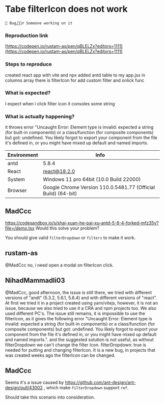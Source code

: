 # Tabe filterIcon does not work

`🐛 Bug`,`👷🏻‍♂️ Someone working on it`

### Reproduction link

[https://codepen.io/rustam-as/pen/qBLELZx?editors=1111](https://codepen.io/rustam-as/pen/qBLELZx?editors=1111)

### Steps to reproduce

created react app with vite and npx
added antd table to my app.jsx
in columns array there is filterIcon for add custom filter and onlick func

### What is expected?

I expect when i click filter icon it consoles some string

### What is actually happening?

it throws error "Uncaught Error: Element type is invalid: expected a string (for built-in components) or a class/function (for composite components) but got: undefined. You likely forgot to export your component from the file it's defined in, or you might have mixed up default and named imports.

| Environment | Info                                                          |
| ----------- | ------------------------------------------------------------- |
| antd        | 5.8.4                                                         |
| React       | react@18.2.0                                                  |
| System      | Windows 11 pro 64bit (10.0 Build 22000)                       |
| Browser     | Google Chrome Version 110.0.5481.77 (Official Build) (64-bit) |

<!-- generated by ant-design-issue-helper. DO NOT REMOVE -->

## MadCcc

https://codesandbox.io/s/shai-xuan-he-pai-xu-antd-5-8-4-forked-mfz35y?file=/demo.tsx
Would this solve your problem?

You should give valid `filterDropdown` or `filters` to make it work.

## rustam-as

@MadCcc no, i need open a modal on filterIcon click.

## NihadMammadli03

@MadCcc, good afternoon, the issue is still there, we tried with different versions of "andt" (5.3.2, 5.6.1, 5.8.4) and with different versions of "react". At first we tried it in a project created using yarn/vitejs, however, it is not an issue, because we also tried to use it a CRA and npm projects too. We also used different PC's. The issue still remains, it is impossible to use the filterIcon, as it gives the following error
"Uncaught Error: Element type is invalid: expected a string (for built-in components) or a class/function (for composite components) but got: undefined. You likely forgot to export your component from the file it's defined in, or you might have mixed up default and named imports.". and the suggested solution is not useful, as without filterDropdown we can't change the filter Icon. filterDropdown: true is needed for putting and changing filterIcon.
It is a new bug, in projects that was created weeks ago the filterIcon can be changed.

## MadCcc

Seems it's a issue caused by https://github.com/ant-design/ant-design/pull/43002 , which make `filterDropdown` support `ref`.

Should take this scenario into consideration.
